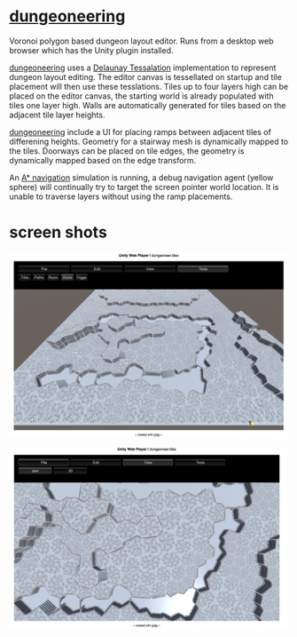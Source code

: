 # [dungeoneering](http://ec2-54-201-237-107.us-west-2.compute.amazonaws.com/dungeoneering/dungeoneering.html)
Voronoi polygon based dungeon layout editor. 
Runs from a desktop web browser which has the Unity plugin installed.

[dungeoneering](https://github.com/col42dev/dungeoneering) uses a [Delaunay Tessalation](https://github.com/jceipek/Unity-delaunay) implementation to represent dungeon layout editing. The editor canvas is tessellated on startup and tile placement will then use these tesslations. Tiles up to four layers high can be placed on the editor canvas, the starting world is already populated with tiles one layer high. Walls are automatically generated for tiles based on the adjacent tile layer heights. 

[dungeoneering](https://github.com/col42dev/dungeoneering) include a UI for placing ramps between adjacent tiles of differening heights. Geometry for a stairway mesh is dynamically mapped to the tiles. Doorways can be placed on tile edges, the geometry is dynamically mapped based on the edge transform.

An [A* navigation](http://arongranberg.com/astar/) simulation is running, a debug navigation agent (yellow sphere) will continually try to target the screen pointer world location. It is unable to traverse layers without using the ramp placements.

# screen shots

![Screen 1](https://raw.githubusercontent.com/col42dev/dungeoneering/master/Docs/Screen%20Shot%202015-08-24%20at%2015.10.20.png)

![Screen 2](https://raw.githubusercontent.com/col42dev/dungeoneering/master/Docs/Screen%20Shot%202015-08-24%20at%2015.10.38.png)
